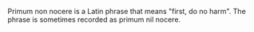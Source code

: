 
Primum non nocere is a Latin phrase that means "first, do no harm". The phrase is sometimes recorded as primum nil nocere.

